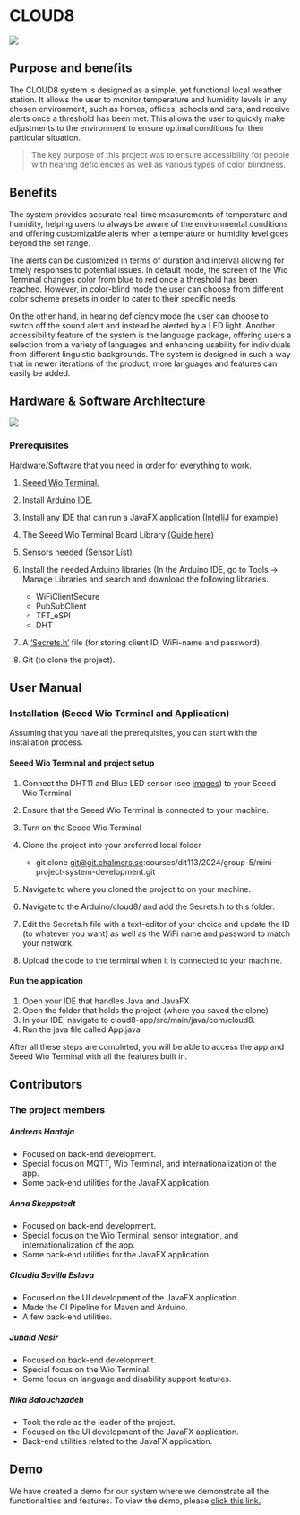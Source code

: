 # CLOUD8

![](https://git.chalmers.se/courses/dit113/2024/group-5/mini-project-system-development/-/wikis/uploads/1769c863014cf308fab969a431d04695/output-onlinegiftools-min.gif)

## Purpose and benefits

The CLOUD8 system is designed as a simple, yet functional local weather station. It allows the user to monitor temperature and humidity levels in any chosen environment, such as homes, offices, schools and cars, and receive alerts once a threshold has been met. This allows the user to quickly make adjustments to the environment to ensure optimal conditions for their particular situation. 

> The key purpose of this project was to ensure accessibility for people with hearing deficiencies as well as various types of color blindness.


## Benefits
The system provides accurate real-time measurements of temperature and humidity, helping users to always be aware of the environmental conditions and offering customizable alerts when a temperature or humidity level goes beyond the set range. 

The alerts can be customized in terms of duration and interval allowing for timely responses to potential issues. In default mode, the screen of the Wio Terminal changes color from blue to red once a threshold has been reached. However,  in color-blind mode the user can choose from different color scheme presets in order to cater to their specific needs.

On the other hand, in hearing deficiency mode the user can choose to switch off the sound alert and instead be alerted by a LED light. Another accessibility feature of the system is the language package, offering users a selection from a variety of languages and enhancing usability for individuals from different linguistic backgrounds. The system is designed in such a way that in newer iterations of the product, more languages and features can easily be added.

## Hardware & Software Architecture
![](https://cdn.discordapp.com/attachments/1155226658316505119/1241782586603208846/cloud8_diagram.png?ex=664b73a7&is=664a2227&hm=787d3b201c29691db53621e77b62e38ae5f37fdad07d5cee9f23a718b276c0ea&)

### Prerequisites
Hardware/Software that you need in order for everything to work.
1.  [Seeed Wio Terminal.](https://www.seeedstudio.com/Wio-Terminal-p-4509.html)
2. Install [Arduino IDE.](https://www.arduino.cc/en/software)
3. Install any IDE that can run a JavaFX application ([IntelliJ](https://www.jetbrains.com/idea/) for example)
4. The Seeed Wio Terminal Board Library [(Guide here)](https://wiki.seeedstudio.com/Wio-Terminal-Getting-Started/#getting-started)
5. Sensors needed [(Sensor List)](https://git.chalmers.se/courses/dit113/2024/group-5/mini-project-system-development/-/wikis/Sensor-List)
6. Install the needed Arduino libraries (In the Arduino IDE, go to Tools → Manage Libraries and search and download the following libraries.
    - WiFiClientSecure
    - PubSubClient
    - TFT_eSPI
    - DHT

7. A [‘Secrets.h’](https://www.dropbox.com/scl/fi/p6pc6k1mz05rkx7dh29o4/Secrets.h?rlkey=84obvg4mqgvp3m84ugblnl08o&e=1&st=0tmrl0q3&dl=0) file (for storing client ID, WiFi-name and password).
8.  Git (to clone the project).

## User Manual 
### Installation (Seeed Wio Terminal and Application)

Assuming that you have all the prerequisites, you can start with the installation process.

#### Seeed Wio Terminal and project setup

1. Connect the DHT11 and Blue LED sensor (see [images](https://imgur.com/a/5fMYBJt)) to your Seeed Wio Terminal
2. Ensure that the Seeed Wio Terminal is connected to your machine.
3. Turn on the Seeed Wio Terminal
4. Clone the project into your preferred local folder
    - git clone git@git.chalmers.se:courses/dit113/2024/group-5/mini-project-system-development.git

5. Navigate to where you cloned the project to on your machine.

6. Navigate to the Arduino/cloud8/ and add the Secrets.h to this folder.
7. Edit the Secrets.h file with a text-editor of your choice and update the ID (to whatever you want) as well as the WiFi name and password to match your network.
8. Upload the code to the terminal when it is connected to your machine.

#### Run the application

1. Open your IDE that handles Java and JavaFX
2. Open the folder that holds the project (where you saved the clone)
3. In your IDE, navigate to cloud8-app/src/main/java/com/cloud8.
4. Run the java file called App.java

After all these steps are completed, you will be able to access the app and Seeed Wio Terminal with all the features built in.


## Contributors
### The project members
##### Andreas Haataja
- Focused on back-end development.
- Special focus on MQTT, Wio Terminal, and internationalization of the app.
- Some back-end utilities for the JavaFX application.

##### Anna Skeppstedt
- Focused on back-end development.
- Special focus on the Wio Terminal, sensor integration, and internationalization of the app.
- Some back-end utilities for the JavaFX application.

##### Claudia Sevilla Eslava
- Focused on the UI development of the JavaFX application.
- Made the CI Pipeline for Maven and Arduino.
- A few back-end utilities.

##### Junaid Nasir
- Focused on back-end development.
- Special focus on the Wio Terminal.
- Some focus on language and disability support features.

##### Nika Balouchzadeh
- Took the role as the leader of the project.
- Focused on the UI development of the JavaFX application.
- Back-end utilities related to the JavaFX application.

## Demo
We have created a demo for our system where we demonstrate all the functionalities and features. To view the demo, please [click this link.](https://youtu.be/OrZcVwI1H6M?si=RFCHFXPaiMvskQxJ)